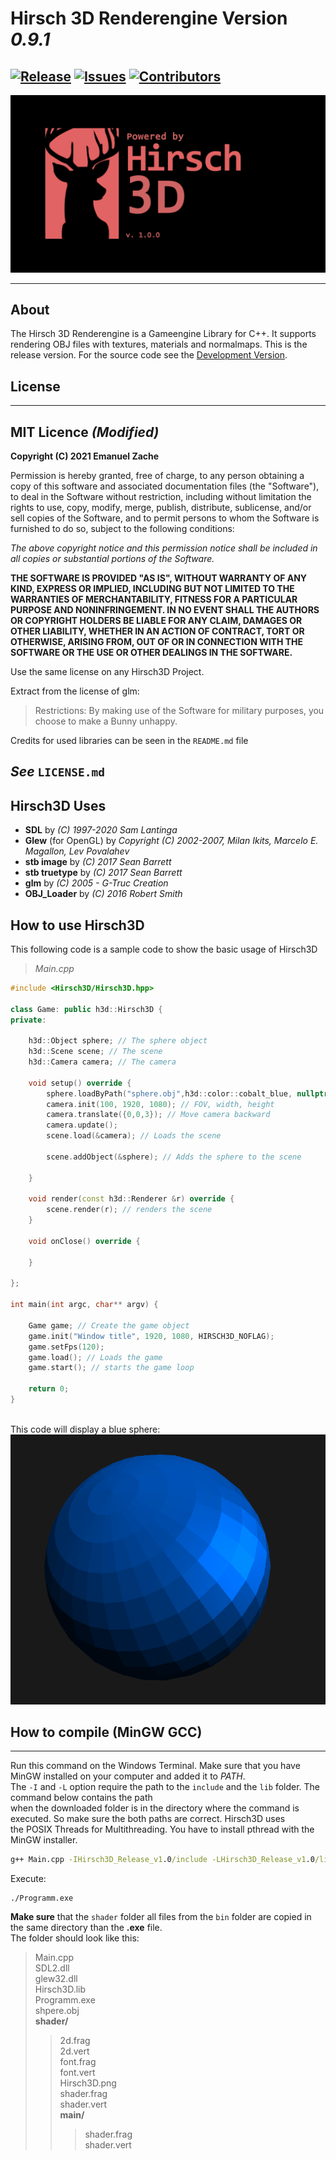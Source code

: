 # Hirsch 3D Renderengine Version *0.9.1*
[![Release](https://img.shields.io/github/tag/hackfleisch1337/Hirsch3D_Release_v1.0.svg)](https://github.com/hackfleisch1337/Hirsch3D_Release_v1.0/tags)
[![Issues](https://img.shields.io/github/issues/hackfleisch1337/Hirsch3D_Release_v1.0.svg)](https://github.com/hackfleisch1337/Hirsch3D_Release_v1.0/issues)
[![Contributors](https://img.shields.io/github/contributors/hackfleisch1337/Hirsch3D_Release_v1.0.svg)](https://github.com/hackfleisch1337/Hirsch3D_Release_v1.0/graphs/contributors)
---
![Hirsch3D.png](md/Hirsch3D.png)

---
## About
The Hirsch 3D Renderengine is a Gameengine Library for C++.
It supports rendering OBJ files with textures, materials and normalmaps.
This is the release version. For the source code see the [Development Version](https://github.com/hackfleisch1337/Hirsch3D_Develop_Version).
## License
---
## MIT Licence *(Modified)*

**Copyright (C) 2021 Emanuel Zache**

Permission is hereby granted, free of charge, to any person obtaining a copy of this software and associated documentation
files (the "Software"), to deal in the Software without restriction, including without limitation the 
rights to use, copy, modify, merge, publish, distribute, sublicense, and/or sell copies of the Software, and to permit 
persons to whom the Software is furnished to do so, subject to the following conditions:

*The above copyright notice and this permission notice shall be included in 
all copies or substantial portions of the Software.*

**THE SOFTWARE IS PROVIDED "AS IS", WITHOUT WARRANTY OF ANY KIND, EXPRESS OR IMPLIED,
INCLUDING BUT NOT LIMITED TO THE WARRANTIES OF MERCHANTABILITY, FITNESS FOR A PARTICULAR PURPOSE AND NONINFRINGEMENT.
IN NO EVENT SHALL THE AUTHORS OR COPYRIGHT HOLDERS BE LIABLE FOR ANY CLAIM, DAMAGES OR OTHER LIABILITY, WHETHER IN AN ACTION OF CONTRACT, TORT
OR OTHERWISE, ARISING FROM, OUT OF OR IN CONNECTION WITH THE SOFTWARE OR THE USE OR OTHER DEALINGS IN THE SOFTWARE.**

Use the same license on any Hirsch3D Project.

Extract from the license of glm:
> Restrictions:
> By making use of the Software for military purposes, you choose to make a
> Bunny unhappy.

Credits for used libraries can be seen in the ```README.md``` file

*See* ```LICENSE.md```
---
## Hirsch3D Uses
* **SDL** by *(C) 1997-2020 Sam Lantinga*
* **Glew** (for OpenGL) by *Copyright (C) 2002-2007, Milan Ikits,
                Marcelo E. Magallon,
                Lev Povalahev*
* **stb image** by *(C) 2017 Sean Barrett*
* **stb truetype** by *(C) 2017 Sean Barrett*
* **glm** by *(C) 2005 - G-Truc Creation*
* **OBJ_Loader** by *(C) 2016 Robert Smith* 

## How to use Hirsch3D
This following code is a sample code to show the basic usage of Hirsch3D

> *Main.cpp*
```C++
#include <Hirsch3D/Hirsch3D.hpp>

class Game: public h3d::Hirsch3D {
private:

    h3d::Object sphere; // The sphere object
    h3d::Scene scene; // The scene
    h3d::Camera camera; // The camera

    void setup() override {
        sphere.loadByPath("sphere.obj",h3d::color::cobalt_blue, nullptr); // nullptr = no texture
        camera.init(100, 1920, 1080); // FOV, width, height
        camera.translate({0,0,3}); // Move camera backward
        camera.update();
        scene.load(&camera); // Loads the scene

        scene.addObject(&sphere); // Adds the sphere to the scene

    }

    void render(const h3d::Renderer &r) override {
        scene.render(r); // renders the scene
    }

    void onClose() override {

    }

};

int main(int argc, char** argv) {

    Game game; // Create the game object
    game.init("Window title", 1920, 1080, HIRSCH3D_NOFLAG);
    game.setFps(120);
    game.load(); // Loads the game
    game.start(); // starts the game loop

    return 0;
}
```
<br>This code will display a blue sphere: <br>
![Sphere](md/sphere.png)

## How to compile (MinGW GCC)
---
Run this command on the Windows Terminal. Make sure that you have MinGW installed on your computer and added it to *PATH*. <br>
The `-I` and `-L` option require the path to the `include` and the `lib` folder. The command below contains the path <br>
when the downloaded folder is in the directory where the command is executed. So make sure the both paths are correct. Hirsch3D uses <br>
the POSIX Threads for Multithreading. You have to install pthread with the MinGW installer.
```bat
g++ Main.cpp -IHirsch3D_Release_v1.0/include -LHirsch3D_Release_v1.0/lib -lglew32 -lSDL2main -lopengl32 -lHirsch3D -lpthread -oProgramm.exe
```
Execute:
```
./Programm.exe
```
**Make sure** that the ```shader``` folder all files from the ```bin``` folder are copied in the same directory than the **.exe** file.<br>
The folder should look like this:
> Main.cpp <br>
> SDL2.dll <br>
> glew32.dll<br>
> Hirsch3D.lib<br>
> Programm.exe<br>
> shpere.obj<br>
> **shader/**
>> 2d.frag<br>
>> 2d.vert<br>
>> font.frag<br>
>> font.vert<br>
>> Hirsch3D.png<br>
>> shader.frag<br>
>> shader.vert<br>
>> **main/**
>>> shader.frag<br>
>>> shader.vert
